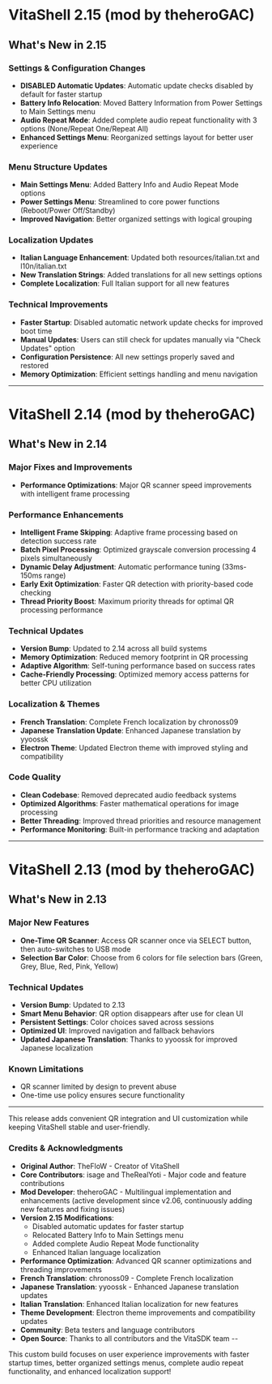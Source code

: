 # VitaShell 2.15 (mod by theheroGAC)

## What's New in 2.15

### Settings & Configuration Changes
- **DISABLED Automatic Updates**: Automatic update checks disabled by default for faster startup
- **Battery Info Relocation**: Moved Battery Information from Power Settings to Main Settings menu
- **Audio Repeat Mode**: Added complete audio repeat functionality with 3 options (None/Repeat One/Repeat All)
- **Enhanced Settings Menu**: Reorganized settings layout for better user experience

### Menu Structure Updates
- **Main Settings Menu**: Added Battery Info and Audio Repeat Mode options
- **Power Settings Menu**: Streamlined to core power functions (Reboot/Power Off/Standby)
- **Improved Navigation**: Better organized settings with logical grouping

### Localization Updates
- **Italian Language Enhancement**: Updated both resources/italian.txt and l10n/italian.txt
- **New Translation Strings**: Added translations for all new settings options
- **Complete Localization**: Full Italian support for all new features

### Technical Improvements
- **Faster Startup**: Disabled automatic network update checks for improved boot time
- **Manual Updates**: Users can still check for updates manually via "Check Updates" option
- **Configuration Persistence**: All new settings properly saved and restored
- **Memory Optimization**: Efficient settings handling and menu navigation

---

# VitaShell 2.14 (mod by theheroGAC)

## What's New in 2.14

### Major Fixes and Improvements
- **Performance Optimizations**: Major QR scanner speed improvements with intelligent frame processing

### Performance Enhancements
- **Intelligent Frame Skipping**: Adaptive frame processing based on detection success rate
- **Batch Pixel Processing**: Optimized grayscale conversion processing 4 pixels simultaneously
- **Dynamic Delay Adjustment**: Automatic performance tuning (33ms-150ms range)
- **Early Exit Optimization**: Faster QR detection with priority-based code checking
- **Thread Priority Boost**: Maximum priority threads for optimal QR processing performance

### Technical Updates
- **Version Bump**: Updated to 2.14 across all build systems
- **Memory Optimization**: Reduced memory footprint in QR processing
- **Adaptive Algorithm**: Self-tuning performance based on success rates
- **Cache-Friendly Processing**: Optimized memory access patterns for better CPU utilization

### Localization & Themes
- **French Translation**: Complete French localization by chronoss09
- **Japanese Translation Update**: Enhanced Japanese translation by yyoossk
- **Electron Theme**: Updated Electron theme with improved styling and compatibility

### Code Quality
- **Clean Codebase**: Removed deprecated audio feedback systems
- **Optimized Algorithms**: Faster mathematical operations for image processing
- **Better Threading**: Improved thread priorities and resource management
- **Performance Monitoring**: Built-in performance tracking and adaptation

---

# VitaShell 2.13 (mod by theheroGAC)

## What's New in 2.13

### Major New Features
- **One-Time QR Scanner**: Access QR scanner once via SELECT button, then auto-switches to USB mode
- **Selection Bar Color**: Choose from 6 colors for file selection bars (Green, Grey, Blue, Red, Pink, Yellow)

### Technical Updates
- **Version Bump**: Updated to 2.13
- **Smart Menu Behavior**: QR option disappears after use for clean UI
- **Persistent Settings**: Color choices saved across sessions
- **Optimized UI**: Improved navigation and fallback behaviors
- **Updated Japanese Translation**: Thanks to yyoossk for improved Japanese localization

###  Known Limitations
- QR scanner limited by design to prevent abuse
- One-time use policy ensures secure functionality

---

This release adds convenient QR integration and UI customization while keeping VitaShell stable and user-friendly.


### Credits & Acknowledgments

- **Original Author**: TheFloW - Creator of VitaShell
- **Core Contributors**: isage and TheRealYoti - Major code and feature contributions
- **Mod Developer**: theheroGAC - Multilingual implementation and enhancements (active development since v2.06, continuously adding new features and fixing issues)
- **Version 2.15 Modifications**:
  - Disabled automatic updates for faster startup
  - Relocated Battery Info to Main Settings menu
  - Added complete Audio Repeat Mode functionality
  - Enhanced Italian language localization
- **Performance Optimization**: Advanced QR scanner optimizations and threading improvements
- **French Translation**: chronoss09 - Complete French localization
- **Japanese Translation**: yyoossk - Enhanced Japanese translation updates
- **Italian Translation**: Enhanced Italian localization for new features
- **Theme Development**: Electron theme improvements and compatibility updates
- **Community**: Beta testers and language contributors
- **Open Source**: Thanks to all contributors and the VitaSDK team
--

This custom build focuses on user experience improvements with faster startup times, better organized settings menus, complete audio repeat functionality, and enhanced localization support!
